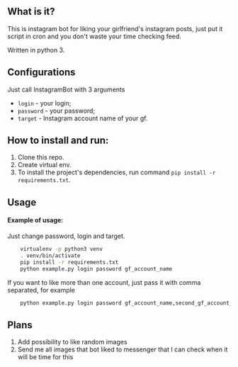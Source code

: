 ## What is it?

This is instagram bot for liking your girlfriend's instagram posts, just put it
script in cron and you don't waste your time checking feed.

Written in python 3.

## Configurations

Just call InstagramBot with 3 arguments

* `login` - your login;
* `password` - your password;
* `target` - Instagram account name of your gf.

## How to install and run:

1) Clone this repo.
2) Create virtual env.
3) To install the project's dependencies, run command `pip install -r
   requirements.txt`.

## Usage

#### Example of usage:

Just change password, login and target.

```bash
    virtualenv -p python3 venv
    . venv/bin/activate
    pip install -r requirements.txt
    python example.py login password gf_account_name
```

If you want to like more than one account, just pass it with comma separated, for example
```bash
    python example.py login password gf_account_name,second_gf_account_name
```

## Plans

1) Add possibility to like random images
2) Send me all images that bot liked to messenger that I can check when it will
   be time for this
